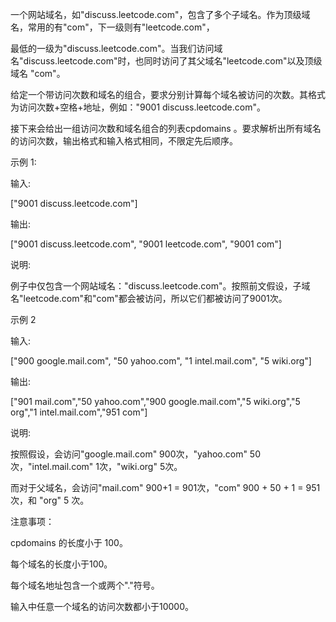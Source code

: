 一个网站域名，如"discuss.leetcode.com"，包含了多个子域名。作为顶级域名，常用的有"com"，下一级则有"leetcode.com"，

最低的一级为"discuss.leetcode.com"。当我们访问域名"discuss.leetcode.com"时，也同时访问了其父域名"leetcode.com"以及顶级域名 "com"。

给定一个带访问次数和域名的组合，要求分别计算每个域名被访问的次数。其格式为访问次数+空格+地址，例如："9001 discuss.leetcode.com"。

接下来会给出一组访问次数和域名组合的列表cpdomains 。要求解析出所有域名的访问次数，输出格式和输入格式相同，不限定先后顺序。

示例 1:

输入: 

["9001 discuss.leetcode.com"]

输出: 

["9001 discuss.leetcode.com", "9001 leetcode.com", "9001 com"]

说明: 

例子中仅包含一个网站域名："discuss.leetcode.com"。按照前文假设，子域名"leetcode.com"和"com"都会被访问，所以它们都被访问了9001次。

示例 2

输入: 

["900 google.mail.com", "50 yahoo.com", "1 intel.mail.com", "5 wiki.org"]

输出: 

["901 mail.com","50 yahoo.com","900 google.mail.com","5 wiki.org","5 org","1 intel.mail.com","951 com"]

说明: 

按照假设，会访问"google.mail.com" 900次，"yahoo.com" 50次，"intel.mail.com" 1次，"wiki.org" 5次。

而对于父域名，会访问"mail.com" 900+1 = 901次，"com" 900 + 50 + 1 = 951次，和 "org" 5 次。

注意事项：

cpdomains 的长度小于 100。
 
每个域名的长度小于100。

每个域名地址包含一个或两个"."符号。

输入中任意一个域名的访问次数都小于10000。
